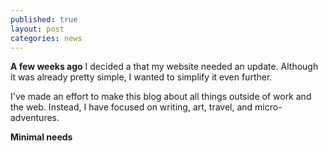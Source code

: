 ```yaml
---
published: true
layout: post
categories: news
---
```


**A few weeks ago** I decided a that my website needed an update. Although it was already pretty simple, I wanted to simplify it even further.

I've made an effort to make this blog about all things outside of work and the web. Instead, I have focused on writing, art, travel, and micro-adventures.

**Minimal needs**

